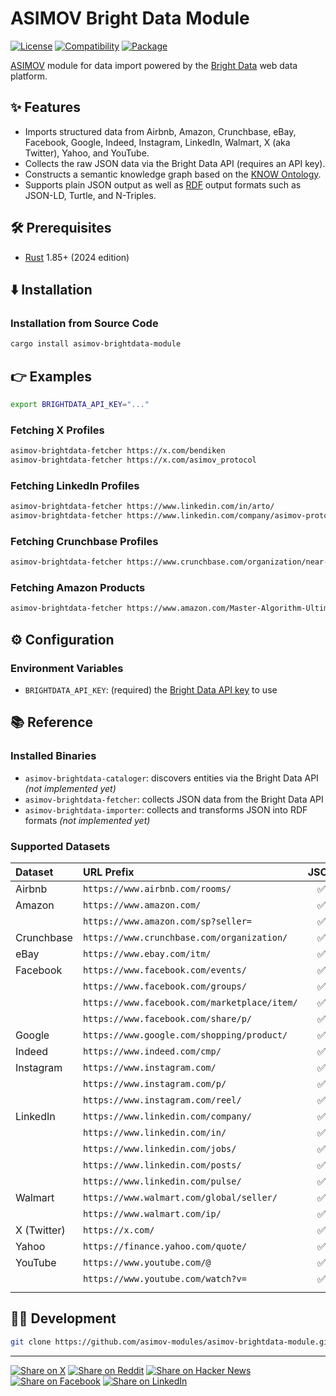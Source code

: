 # ASIMOV Bright Data Module

[![License](https://img.shields.io/badge/license-Public%20Domain-blue.svg)](https://unlicense.org)
[![Compatibility](https://img.shields.io/badge/rust-1.85%2B-blue)](https://blog.rust-lang.org/2025/02/20/Rust-1.85.0/)
[![Package](https://img.shields.io/crates/v/asimov-brightdata-module)](https://crates.io/crates/asimov-brightdata-module)

[ASIMOV] module for data import powered by the [Bright Data] web data platform.

## ✨ Features

- Imports structured data from Airbnb, Amazon, Crunchbase, eBay, Facebook,
  Google, Indeed, Instagram, LinkedIn, Walmart, X (aka Twitter), Yahoo, and
  YouTube.
- Collects the raw JSON data via the Bright Data API (requires an API key).
- Constructs a semantic knowledge graph based on the [KNOW Ontology].
- Supports plain JSON output as well as [RDF] output formats such as JSON-LD,
  Turtle, and N-Triples.

## 🛠️ Prerequisites

- [Rust](https://rust-lang.org) 1.85+ (2024 edition)

## ⬇️ Installation

### Installation from Source Code

```bash
cargo install asimov-brightdata-module
```

## 👉 Examples

```bash
export BRIGHTDATA_API_KEY="..."
```

### Fetching X Profiles

```bash
asimov-brightdata-fetcher https://x.com/bendiken
asimov-brightdata-fetcher https://x.com/asimov_protocol
```

### Fetching LinkedIn Profiles

```bash
asimov-brightdata-fetcher https://www.linkedin.com/in/arto/
asimov-brightdata-fetcher https://www.linkedin.com/company/asimov-protocol/
```

### Fetching Crunchbase Profiles

```bash
asimov-brightdata-fetcher https://www.crunchbase.com/organization/near-f896
```

### Fetching Amazon Products

```bash
asimov-brightdata-fetcher https://www.amazon.com/Master-Algorithm-Ultimate-Learning-Machine/dp/0465094279
```

## ⚙ Configuration

### Environment Variables

- `BRIGHTDATA_API_KEY`: (required) the [Bright Data API key] to use

## 📚 Reference

### Installed Binaries

- `asimov-brightdata-cataloger`: discovers entities via the Bright Data API
  _(not implemented yet)_
- `asimov-brightdata-fetcher`: collects JSON data from the Bright Data API
- `asimov-brightdata-importer`: collects and transforms JSON into RDF formats
  _(not implemented yet)_

### Supported Datasets

Dataset | URL Prefix | JSON | RDF
:------ | :--------- | :--: | :--:
Airbnb | `https://www.airbnb.com/rooms/` | ✅ | 🚧
Amazon | `https://www.amazon.com/` | ✅ | 🚧
&nbsp; | `https://www.amazon.com/sp?seller=` | ✅ | 🚧
Crunchbase | `https://www.crunchbase.com/organization/` | ✅ | 🚧
eBay | `https://www.ebay.com/itm/` | ✅ | 🚧
Facebook | `https://www.facebook.com/events/` | ✅ | 🚧
&nbsp; | `https://www.facebook.com/groups/` | ✅ | 🚧
&nbsp; | `https://www.facebook.com/marketplace/item/` | ✅ | 🚧
&nbsp; | `https://www.facebook.com/share/p/` | ✅ | 🚧
Google | `https://www.google.com/shopping/product/` | ✅ | 🚧
Indeed | `https://www.indeed.com/cmp/` | ✅ | 🚧
Instagram | `https://www.instagram.com/` | ✅ | 🚧
&nbsp; | `https://www.instagram.com/p/` | ✅ | 🚧
&nbsp; | `https://www.instagram.com/reel/` | ✅ | 🚧
LinkedIn | `https://www.linkedin.com/company/` | ✅ | 🚧
&nbsp; | `https://www.linkedin.com/in/` | ✅ | 🚧
&nbsp; | `https://www.linkedin.com/jobs/` | ✅ | 🚧
&nbsp; | `https://www.linkedin.com/posts/` | ✅ | 🚧
&nbsp; | `https://www.linkedin.com/pulse/` | ✅ | 🚧
Walmart | `https://www.walmart.com/global/seller/` | ✅ | 🚧
&nbsp; | `https://www.walmart.com/ip/` | ✅ | 🚧
X (Twitter) | `https://x.com/` | ✅ | 🚧
Yahoo | `https://finance.yahoo.com/quote/` | ✅ | 🚧
YouTube | `https://www.youtube.com/@` | ✅ | 🚧
&nbsp; | `https://www.youtube.com/watch?v=` | ✅ | 🚧
<img width="100" height="1"/> | <img width="550" height="1"/> | <img width="50" height="1"/> | <img width="50" height="1"/>

## 👨‍💻 Development

```bash
git clone https://github.com/asimov-modules/asimov-brightdata-module.git
```

---

[![Share on X](https://img.shields.io/badge/share%20on-x-03A9F4?logo=x)](https://x.com/intent/post?url=https://github.com/asimov-modules/asimov-brightdata-module&text=asimov-brightdata-module)
[![Share on Reddit](https://img.shields.io/badge/share%20on-reddit-red?logo=reddit)](https://reddit.com/submit?url=https://github.com/asimov-modules/asimov-brightdata-module&title=asimov-brightdata-module)
[![Share on Hacker News](https://img.shields.io/badge/share%20on-hn-orange?logo=ycombinator)](https://news.ycombinator.com/submitlink?u=https://github.com/asimov-modules/asimov-brightdata-module&t=asimov-brightdata-module)
[![Share on Facebook](https://img.shields.io/badge/share%20on-fb-1976D2?logo=facebook)](https://www.facebook.com/sharer/sharer.php?u=https://github.com/asimov-modules/asimov-brightdata-module)
[![Share on LinkedIn](https://img.shields.io/badge/share%20on-linkedin-3949AB?logo=linkedin)](https://www.linkedin.com/sharing/share-offsite/?url=https://github.com/asimov-modules/asimov-brightdata-module)

[ASIMOV]: https://github.com/asimov-platform
[Bright Data]: https://brightdata.com/products/web-scraper
[Bright Data API key]: https://docs.brightdata.com/general/account/api-token
[KNOW Ontology]: https://know.dev
[RDF]: https://github.com/rust-rdf

